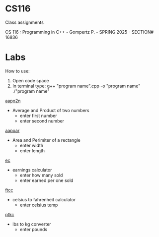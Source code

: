 # CS116
Class assignments

CS 116 : Programming in C++ - Gompertz P. - SPRING 2025 - SECTION# 16836

# Labs
How to use:
1. Open code space
2. In terminal type: 
  g++ "program name".cpp -o "program name"
  ./"program name"
   
<u>aapo2n</u>
- Average and Product of two numbers
  - enter first number
  - enter second number

<u>aapoar</u>
- Area and Perimiter of a rectangle
  - enter width
  - enter length

<u>ec</u>
- earnings calculator
  - enter how many sold
  - enter earned per one sold

<u>ftcc</u>
- celsius to fahrenheit calculator
  - enter celsius temp

<u>ptkc</u>
- lbs to kg converter
  - enter pounds 

